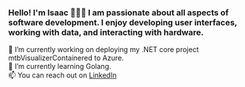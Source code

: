 ### Hello! I'm Isaac 👋🏼🤓 I am passionate about all aspects of software development. I enjoy developing user interfaces, working with data, and interacting with hardware.
🔭 I’m currently working on deploying my .NET core project mtbVisualizerContainered to Azure.  
🌱 I’m currently learning Golang.  
📫 You can reach out on [LinkedIn](https://www.linkedin.com/in/isaacaflores2/)

